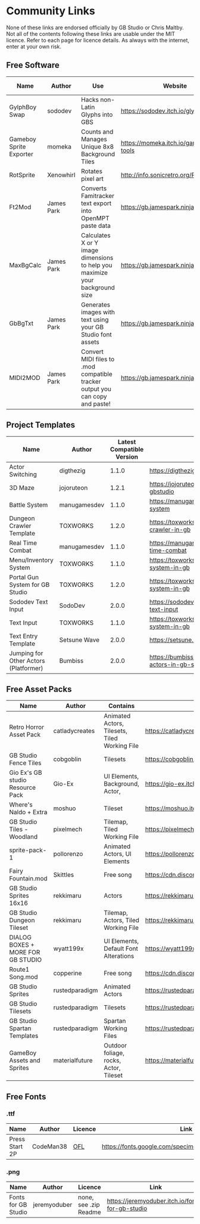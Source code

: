 # Community Links

None of these links are endorsed officially by GB Studio or Chris Maltby. Not all of the contents following these links are usable under the MIT licence. Refer to each page for licence details. As always with the internet, enter at your own risk.

## Free Software

Name | Author | Use | Website | From GB Community
---- | ------ | --- | ------- | ------
GylphBoy Swap | sododev | Hacks non-Latin Glyphs into GBS | https://sododev.itch.io/glyphboyswap | Yes
Gameboy Sprite Exporter | momeka | Counts and Manages Unique 8x8 Background Tiles | https://momeka.itch.io/gameboy-tools | Yes
RotSprite | Xenowhirl | Rotates pixel art | http://info.sonicretro.org/RotSprite | No
Ft2Mod | James Park | Converts Famitracker text export into OpenMPT paste data | https://gb.jamespark.ninja/ft2mod/ | Yes
MaxBgCalc | James Park | Calculates X or Y image dimensions to help you maximize your background size | https://gb.jamespark.ninja/maxbgcalc/ | Yes
GbBgTxt | James Park | Generates images with text using your GB Studio font assets | https://gb.jamespark.ninja/gbbgtxt/ | Yes
MIDI2MOD | James Park | Convert MIDI files to .mod compatible tracker output you can copy and paste! | https://gb.jamespark.ninja/midi2mod/ | Yes

## Project Templates

Name | Author | Latest Compatible Version | Link
---- | ------ | -------------- | ----
Actor Switching | digthezig | 1.1.0 | https://digthezig.itch.io/switching
3D Maze | jojoruteon | 1.2.1 | https://jojoruteon.itch.io/3dmaze-gbstudio
Battle System | manugamesdev | 1.1.0 | https://manugamesdev.itch.io/battle-system
Dungeon Crawler Template | TOXWORKS | 1.2.0 | https://toxworks.itch.io/dungeon-crawler-in-gb
Real Time Combat | manugamesdev | 1.1.0 | https://manugamesdev.itch.io/real-time-combat
Menu/Inventory System | TOXWORKS | 1.1.0 | https://toxworks.itch.io/menu-system-in-gb
Portal Gun System for GB Studio | TOXWORKS | 1.2.0 | https://toxworks.itch.io/portal-gun-system-in-gb
Sododev Text Input | SodoDev | 2.0.0 | https://sododev.itch.io/sododev-text-input
Text Input | TOXWORKS | 1.1.0 | https://toxworks.itch.io/text-input-system-in-gb
Text Entry Template | Setsune Wave | 2.0.0 | https://setsune.itch.io/textinputgbs2
Jumping for Other Actors (Platformer) | Bumbiss | 2.0.0 | https://bumbiss.itch.io/jumping-for-actors-in-gb-studio

## Free Asset Packs

Name | Author | Contains | Link
---- | ------ | ---- | ----
Retro Horror Asset Pack | catladycreates | Animated Actors, Tilesets, Tiled Working File | https://catladycreates.itch.io/horror-assest-gb-studio
GB Studio Fence Tiles | cobgoblin | Tilesets | https://cobgoblin.itch.io/gbfences
Gio Ex's GB studio Resource Pack | Gio-Ex | UI Elements, Background, Actor, | https://gio-ex.itch.io/gb-studio-resource-pack
Where's Naldo + Extra | moshuo | Tileset | https://moshuo.itch.io/gbstudio-sprites
GB Studio Tiles - Woodland | pixelmech | Tilemap, Tiled Working File | https://pixelmech.itch.io/gb-studio-tiles
sprite-pack-1 | pollorenzo | Animated Actors, UI Elements | https://pollorenzo.itch.io/sprite-pack-1
Fairy Fountain.mod | Skittles | Free song | https://cdn.discordapp.com/attachments/554713715942096916/864917924707696640/Fairy_Fountain_by_Skittles.mod
GB Studio Sprites 16x16 | rekkimaru | Actors | https://rekkimaru.itch.io/gb-studio-sprites-16x16
GB Studio Dungeon Tileset | rekkimaru | Tilemap, Actors, Tiled Working File | https://rekkimaru.itch.io/gb-studio-dungeon-tileset-8x8
DIALOG BOXES + MORE FOR GB STUDIO | wyatt199x | UI Elements, Default Font Alterations | https://wyatt199x.itch.io/dialog-boxes-more-for-gb-studio
Route1 Song.mod | copperine | Free song | https://cdn.discordapp.com/attachments/570924885291827200/759130941532274708/route1.mod
GB Studio Sprites | rustedparadigm | Animated Actors | https://rustedparadigm.itch.io/gbstudio-sprites
GB Studio Tilesets | rustedparadigm | Tilesets | https://rustedparadigm.itch.io/gbstudio-tilesets
GB Studio Spartan Templates | rustedparadigm | Spartan Working Files | https://rustedparadigm.itch.io/gbs-spartan-templates
GameBoy Assets and Sprites | materialfuture | Outdoor foliage, rocks, Actor, Tileset | https://materialfuture.itch.io/gameboy-assets

## Free Fonts

### .ttf
Name | Author | Licence | Link
---- | ------ | ------- | ----
Press Start 2P | CodeMan38 | [OFL](https://scripts.sil.org/cms/scripts/page.php?site_id=nrsi&id=OFL) | https://fonts.google.com/specimen/Press+Start+2P#license

### .png
Name | Author | Licence | Link
---- | ------ | ------- | ----
Fonts for GB Studio | jeremyoduber | none, see .zip Readme | https://jeremyoduber.itch.io/fonts-for-gb-studio
